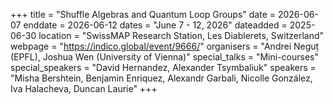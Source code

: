 +++
title = "Shuffle Algebras and Quantum Loop Groups"
date = 2026-06-07
enddate = 2026-06-12
dates = "June 7 - 12, 2026"
dateadded = 2025-06-30
location = "SwissMAP Research Station, Les Diablerets, Switzerland"
webpage = "https://indico.global/event/9666/"
organisers = "Andrei Neguț (EPFL), Joshua Wen (University of Vienna)"
special_talks = "Mini-courses"
special_speakers = "David Hernandez, Alexander Tsymbaliuk"
speakers = "Misha Bershtein, Benjamin Enriquez, Alexandr Garbali, Nicolle González, Iva Halacheva, Duncan Laurie"
+++

